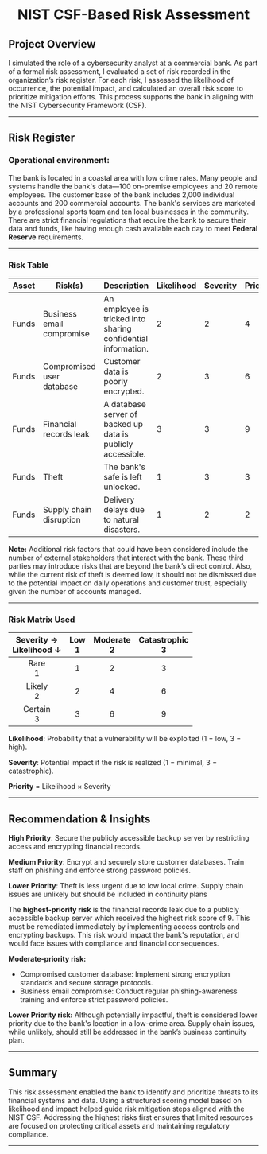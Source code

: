 # <p align="center"> NIST CSF-Based Risk Assessment </p>

## Project Overview

I simulated the role of a cybersecurity analyst at a commercial bank. As part of a formal risk assessment, I evaluated a set of risk recorded in the organization’s risk register. For each risk, I assessed the likelihood of occurrence, the potential impact, and calculated an overall risk score to prioritize mitigation efforts. This process supports the bank in aligning with the NIST Cybersecurity Framework (CSF).

---

## Risk Register

### Operational environment:
The bank is located in a coastal area with low crime rates. Many people and systems handle the bank's data—100 on-premise employees and 20 remote employees. The customer base of the bank includes 2,000 individual accounts and 200 commercial accounts. The bank's services are marketed by a professional sports team and ten local businesses in the community. There are strict financial regulations that require the bank to secure their data and funds, like having enough cash available
each day to meet **Federal Reserve** requirements.

---

### Risk Table
| Asset | Risk(s) | Description | Likelihood | Severity | Priority |
|-------|---------|-------------|------------|----------|----------|
| Funds | Business email compromise | An employee is tricked into sharing confidential information. | 2 | 2 | 4 |
| Funds | Compromised user database | Customer data is poorly encrypted. | 2 | 3 | 6 |
| Funds | Financial records leak | A database server of backed up data is publicly accessible. | 3 | 3 | 9 |
| Funds | Theft | The bank's safe is left unlocked. | 1 | 3 | 3 |
| Funds | Supply chain disruption | Delivery delays due to natural disasters. | 1 | 2 | 2 |

**Note:** Additional risk factors that could have been considered include the number of external stakeholders that interact with the bank. These third parties may introduce risks that are beyond the bank’s direct control. Also, while the current risk of theft is deemed low, it should not be dismissed due to the potential impact on daily operations and customer trust, especially given the number of accounts managed.

---

### Risk Matrix Used

| Severity → <br> Likelihood ↓| Low <br> 1 | Moderate <br> 2 | Catastrophic <br> 3 |
|:-------------:|:---------:|:-------------:|:-------------:|
| Rare <br> 1 | 1 | 2 | 3|
| Likely <br> 2 | 2 | 4 | 6|
| Certain <br> 3 | 3 | 6 | 9|

**Likelihood**: Probability that a vulnerability will be exploited (1 = low, 3 = high).

**Severity**: Potential impact if the risk is realized (1 = minimal, 3 = catastrophic).

**Priority** = Likelihood × Severity

---

## Recommendation & Insights

**High Priority**: Secure the publicly accessible backup server by restricting access and encrypting financial records.

**Medium Priority**: Encrypt and securely store customer databases. Train staff on phishing and enforce strong password policies.

**Lower Priority**: Theft is less urgent due to low local crime. Supply chain issues are unlikely but should be included in continuity plans

The **highest-priority risk** is the financial records leak due to a publicly accessible backup server which received the highest risk score of 9. This must be remediated immediately by implementing access controls and encrypting backups. This risk would impact the bank's reputation, and would face issues with compliance and financial consequences.

**Moderate-priority risk:**
* Compromised customer database: Implement strong encryption standards and secure storage protocols.
* Business email compromise: Conduct regular phishing-awareness training and enforce strict password policies.

**Lower Priority risk:** Although potentially impactful, theft is considered lower priority due to the bank's location in a low-crime area. Supply chain issues, while unlikely, should still be addressed in the bank’s business continuity plan.

---

## Summary

This risk assessment enabled the bank to identify and prioritize threats to its financial systems and data. Using a structured scoring model based on likelihood and impact helped guide risk mitigation steps aligned with the NIST CSF. Addressing the highest risks first ensures that limited resources are focused on protecting critical assets and maintaining regulatory compliance.

---